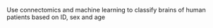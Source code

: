 Use connectomics and machine learning to classify brains of human patients based on ID, sex and age
